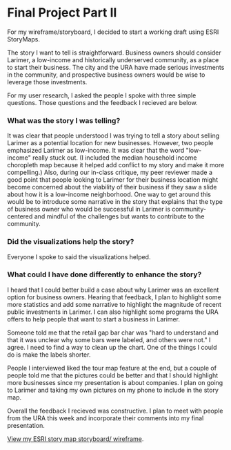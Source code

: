 # Final Project Part II
For my wireframe/storyboard, I decided to start a working draft using ESRI StoryMaps. 

The story I want to tell is straightforward. Business owners should consider Larimer, a low-income and historically underserved community, as a place to start their business. The city and the URA have made serious investments in the community, and prospective business owners would be wise to leverage those investments. 

For my user research, I asked the people I spoke with three simple questions. Those questions and the feedback I recieved are below. 

### What was the story I was telling?
It was clear that people understood I was trying to tell a story about selling Larimer as a potential location for new businesses. However, two people emphasized Larimer as low-income. It was clear that the word "low-income" really stuck out. (I included the median household income choropleth map because it helped add conflict to my story and make it more compelling.) Also, during our in-class critique, my peer reviewer made a good point that people looking to Larimer for their business location might become concerned about the viability of their business if they saw a slide about how it is a low-income neighborhood. One way to get around this would be to introduce some narrative in the story that explains that the type of business owner who would be successful in Larimer is community-centered and mindful of the challenges but wants to contribute to the community.

### Did the visualizations help the story?
Everyone I spoke to said the visualizations helped. 

### What could I have done differently to enhance the story?
I heard that I could better build a case about why Larimer was an excellent option for business owners. Hearing that feedback, I plan to highlight some more statistics and add some narrative to highlight the magnitude of recent public investments in Larimer. I can also highlight some programs the URA offers to help people that want to start a business in Larimer. 

Someone told me that the retail gap bar char was "hard to understand and that it was unclear why some bars were labeled, and others were not." I agree. I need to find a way to clean up the chart. One of the things I could do is make the labels shorter. 

People I interviewed liked the tour map feature at the end, but a couple of people told me that the pictures could be better and that I should highlight more businesses since my presentation is about companies. I plan on going to Larimer and taking my own pictures on my phone to include in the story map. 

Overall the feedback I recieved was constructive. I plan to meet with people from the URA this week and incorporate their comments into my final presentation.

[View my ESRI story map storyboard/ wireframe](https://arcg.is/1PSTSf0).
